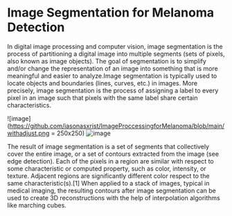 # Image Segmentation for Melanoma Detection

In digital image processing and computer vision, image segmentation is the process of partitioning a digital image into multiple segments (sets of pixels, also known as image objects). The goal of segmentation is to simplify and/or change the representation of an image into something that is more meaningful and easier to analyze.Image segmentation is typically used to locate objects and boundaries (lines, curves, etc.) in images. More precisely, image segmentation is the process of assigning a label to every pixel in an image such that pixels with the same label share certain characteristics.

![image](https://github.com/iasonasxrist/ImageProccessingforMelanoma/blob/main/withadjust.png = 250x250)
![image](NoPre&Otsu.png|250x250)

The result of image segmentation is a set of segments that collectively cover the entire image, or a set of contours extracted from the image (see edge detection). Each of the pixels in a region are similar with respect to some characteristic or computed property, such as color, intensity, or texture. Adjacent regions are significantly different color respect to the same characteristic(s).[1] When applied to a stack of images, typical in medical imaging, the resulting contours after image segmentation can be used to create 3D reconstructions with the help of interpolation algorithms like marching cubes.
